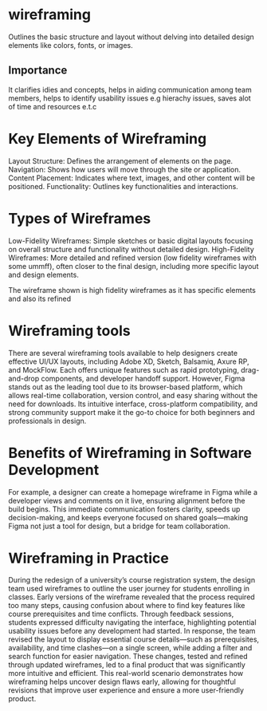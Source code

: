 # wireframing
Outlines the basic structure and layout without delving into detailed design elements like colors, fonts, or images. 

## Importance
It clarifies idies and concepts, helps in aiding communication among team members, helps to identify usability issues e.g hierachy issues, saves alot of time and resources e.t.c

# Key Elements of Wireframing
Layout Structure: Defines the arrangement of elements on the page.
Navigation: Shows how users will move through the site or application.
Content Placement: Indicates where text, images, and other content will be positioned.
Functionality: Outlines key functionalities and interactions.

# Types of Wireframes
Low-Fidelity Wireframes: Simple sketches or basic digital layouts focusing on overall structure and functionality without detailed design.
High-Fidelity Wireframes: More detailed and refined version (low fidelity wireframes with some ummff), often closer to the final design, including more specific layout and design elements.


The wireframe shown is high fidelity wireframes as it has specific elements and also its refined

# Wireframing tools
There are several wireframing tools available to help designers create effective UI/UX layouts, including Adobe XD, Sketch, Balsamiq, Axure RP, and MockFlow. Each offers unique features such as rapid prototyping, drag-and-drop components, and developer handoff support. However, Figma stands out as the leading tool due to its browser-based platform, which allows real-time collaboration, version control, and easy sharing without the need for downloads. Its intuitive interface, cross-platform compatibility, and strong community support make it the go-to choice for both beginners and professionals in design.

# Benefits of Wireframing in Software Development
For example, a designer can create a homepage wireframe in Figma while a developer views and comments on it live, ensuring alignment before the build begins. This immediate communication fosters clarity, speeds up decision-making, and keeps everyone focused on shared goals—making Figma not just a tool for design, but a bridge for team collaboration.

# Wireframing in Practice
During the redesign of a university’s course registration system, the design team used wireframes to outline the user journey for students enrolling in classes. Early versions of the wireframe revealed that the process required too many steps, causing confusion about where to find key features like course prerequisites and time conflicts. Through feedback sessions, students expressed difficulty navigating the interface, highlighting potential usability issues before any development had started. In response, the team revised the layout to display essential course details—such as prerequisites, availability, and time clashes—on a single screen, while adding a filter and search function for easier navigation. These changes, tested and refined through updated wireframes, led to a final product that was significantly more intuitive and efficient. This real-world scenario demonstrates how wireframing helps uncover design flaws early, allowing for thoughtful revisions that improve user experience and ensure a more user-friendly product.
